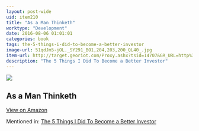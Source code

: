 ```yaml
---
layout: post-wide
uid: item210
title: "As a Man Thinketh"
worktype: "Development"
date: 2016-08-06 01:01:01
categories: book
tags: the-5-things-i-did-to-become-a-better-investor
image-url: 51qdJm5-jOL._SY291_BO1,204,203,200_QL40_.jpg
item-url: http://target.georiot.com/Proxy.ashx?tsid=14707&GR_URL=http%3A%2F%2Fwww.amazon.com%2FThinketh-Tarcher-Family-Inspirational-Library%2Fdp%2F1585425648%2F
description: "The 5 Things I Did To Become a Better Investor"
---
```

<a href="http://target.georiot.com/Proxy.ashx?tsid=14707&GR_URL=http%3A%2F%2Fwww.amazon.com%2FThinketh-Tarcher-Family-Inspirational-Library%2Fdp%2F1585425648%2F" target="blank"><img src="../../../../img/thumbs/51qdJm5-jOL._SY291_BO1,204,203,200_QL40_.jpg" class="prod-img"></a>
<h2>As a Man Thinketh</h2>
<p><a class="btn btn-primary" href="http://target.georiot.com/Proxy.ashx?tsid=14707&GR_URL=http%3A%2F%2Fwww.amazon.com%2FThinketh-Tarcher-Family-Inspirational-Library%2Fdp%2F1585425648%2F" target="blank">View on Amazon</a><p>
<p>Mentioned in: <a href="http://fourhourworkweek.com/2015/10/02/the-5-things-i-did-to-become-a-better-investor/" target="blank">The 5 Things I Did To Become a Better Investor</a></p>
